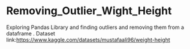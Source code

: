# Removing_Outlier_Wight_Height
Exploring Pandas Library and finding outliers and removing them from a dataframe .
Dataset link:https://www.kaggle.com/datasets/mustafaali96/weight-height	
